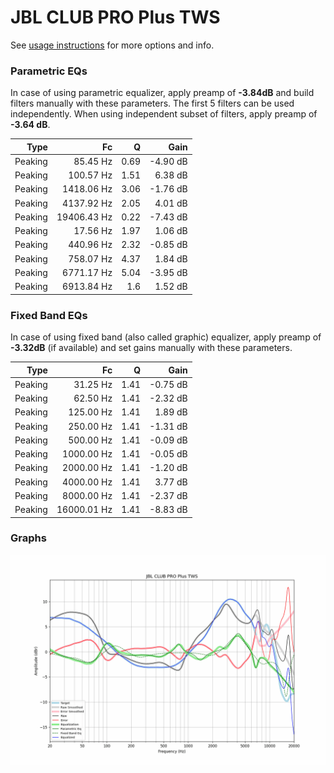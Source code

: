 # JBL CLUB PRO Plus TWS
See [usage instructions](https://github.com/jaakkopasanen/AutoEq#usage) for more options and info.

### Parametric EQs
In case of using parametric equalizer, apply preamp of **-3.84dB** and build filters manually
with these parameters. The first 5 filters can be used independently.
When using independent subset of filters, apply preamp of **-3.64 dB**.

| Type    | Fc          |    Q | Gain     |
|--------:|------------:|-----:|---------:|
| Peaking | 85.45 Hz    | 0.69 | -4.90 dB |
| Peaking | 100.57 Hz   | 1.51 | 6.38 dB  |
| Peaking | 1418.06 Hz  | 3.06 | -1.76 dB |
| Peaking | 4137.92 Hz  | 2.05 | 4.01 dB  |
| Peaking | 19406.43 Hz | 0.22 | -7.43 dB |
| Peaking | 17.56 Hz    | 1.97 | 1.06 dB  |
| Peaking | 440.96 Hz   | 2.32 | -0.85 dB |
| Peaking | 758.07 Hz   | 4.37 | 1.84 dB  |
| Peaking | 6771.17 Hz  | 5.04 | -3.95 dB |
| Peaking | 6913.84 Hz  | 1.6  | 1.52 dB  |

### Fixed Band EQs
In case of using fixed band (also called graphic) equalizer, apply preamp of **-3.32dB**
(if available) and set gains manually with these parameters.

| Type    | Fc          |    Q | Gain     |
|--------:|------------:|-----:|---------:|
| Peaking | 31.25 Hz    | 1.41 | -0.75 dB |
| Peaking | 62.50 Hz    | 1.41 | -2.32 dB |
| Peaking | 125.00 Hz   | 1.41 | 1.89 dB  |
| Peaking | 250.00 Hz   | 1.41 | -1.31 dB |
| Peaking | 500.00 Hz   | 1.41 | -0.09 dB |
| Peaking | 1000.00 Hz  | 1.41 | -0.05 dB |
| Peaking | 2000.00 Hz  | 1.41 | -1.20 dB |
| Peaking | 4000.00 Hz  | 1.41 | 3.77 dB  |
| Peaking | 8000.00 Hz  | 1.41 | -2.37 dB |
| Peaking | 16000.01 Hz | 1.41 | -8.83 dB |

### Graphs
![](./JBL%20CLUB%20PRO%20Plus%20TWS.png)